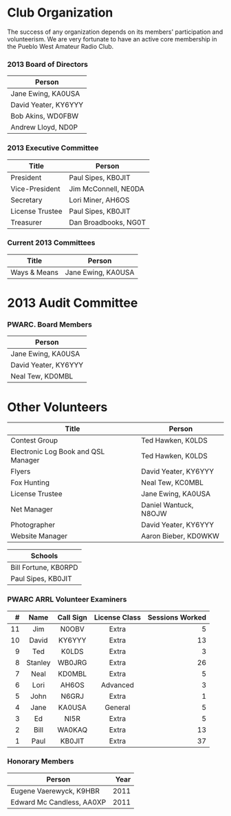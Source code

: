 Club Organization
================

The success of any organization depends on its members' participation and volunteerism. We are very fortunate to have an active core membership in the Pueblo West Amateur Radio Club.

### 2013 Board of Directors ###

|Person|
|-----|
|Jane Ewing, <span class="callsign">KA0USA</span>|
|David Yeater, <span class="callsign">KY6YYY</span>|
|Bob Akins, <span class="callsign">WD0FBW</span>|
|Andrew Lloyd, <span class="callsign">ND0P</span>|

### 2013 Executive Committee ###

|Title|Person|
|-----|------|
|President|Paul Sipes, <span class="callsign">KB0JIT</span>|
|Vice-President|Jim McConnell, <span class="callsign">NE0DA</span>|
|Secretary|Lori Miner, <span class="callsign">AH6OS</span>|
|License Trustee|Paul Sipes, <span class="callsign">KB0JIT</span>|
|Treasurer|Dan Broadbooks, <span class="callsign">NG0T</span>|

### Current 2013 Committees ###

|Title|Person|
|-----|------|
|Ways & Means|Jane Ewing, <span class="callsign">KA0USA</span>|

2013 Audit Committee
===============

### PWARC. Board Members ###

|Person|
|------|
|Jane Ewing, <span class="callsign">KA0USA</span>|
|David Yeater, <span class="callsign">KY6YYY</span>|
|Neal Tew, <span class="callsign">KD0MBL</span>|

Other Volunteers
===============

|Title|Person|
|-----|------|
|Contest Group|Ted Hawken, <span class="callsign">K0LDS</span>|
|Electronic Log Book and QSL Manager|Ted Hawken, <span class="callsign">K0LDS</span>|
|Flyers|David Yeater, <span class="callsign">KY6YYY</span>|
|Fox Hunting|Neal Tew, <span class="callsign">KC0MBL</span>|
|License Trustee|Jane Ewing, <span class="callsign">KA0USA</span>|
|Net Manager|Daniel Wantuck, <span class="callsign">N8OJW</span>|
|Photographer|David Yeater, <span class="callsign">KY6YYY</span>|
|Website Manager|Aaron Bieber, <span class="callsign">KD0WKW</span>|

|Schools|
|------|
|Bill Fortune, <span class="callsign">KB0RPD</span>|
|Paul Sipes, <span class="callsign">KB0JIT</span>|


### PWARC ARRL Volunteer Examiners ###

|#|Name|Call Sign|License Class|Sessions Worked
|-:|:-:|:-:|:-:|-:|
|11|Jim|<span class="callsign">N0OBV</span>|Extra|5|
|10|David|<span class="callsign">KY6YYY</span>|Extra|13|
|9|Ted|<span class="callsign">K0LDS</span>|Extra|3|
|8|Stanley|<span class="callsign">WB0JRG</span>|Extra|26|
|7|Neal|<span class="callsign">KD0MBL</span>|Extra|5|
|6|Lori|<span class="callsign">AH6OS</span>|Advanced|3|
|5|John|<span class="callsign">N6GRJ</span>|Extra|1|
|4|Jane|<span class="callsign">KA0USA</span>|General|5|
|3|Ed|<span class="callsign">NI5R</span>|Extra|5 |
|2|Bill|<span class="callsign">WA0KAQ</span>|Extra|13|
|1|Paul|<span class="callsign">KB0JIT</span>|Extra|37|

### Honorary Members ###

|Person|Year|
|------|--:|
|Eugene Vaerewyck, <span class="callsign">K9HBR</span>|2011|
|Edward Mc Candless, <span class="callsign">AA0XP</span>|2011|
